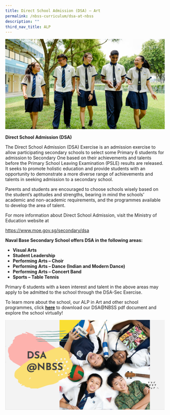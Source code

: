```yaml
---
title: Direct School Admission (DSA) – Art
permalink: /nbss-curriculum/dsa-at-nbss
description: ""
third_nav_title: ALP
---
```

<img src="/images/dsa1.jpg">
<p><strong>Direct School Admission (DSA)</strong></p>
<p>The Direct School Admission (DSA) Exercise is an admission exercise to allow participating secondary schools to select some Primary 6 students for admission to Secondary One based on their achievements and talents before the Primary School Leaving Examination (PSLE) results are released. It seeks to promote holistic education and provide students with an opportunity to demonstrate a more diverse range of achievements and talents in seeking admission to a secondary school.</p>
<p>Parents and students are encouraged to choose schools wisely based on the student&rsquo;s aptitudes and strengths, bearing in mind the schools&rsquo; academic and non-academic requirements, and the programmes available to develop the area of talent.</p>
<p>For more information about Direct School Admission, visit the Ministry of Education website at&nbsp;</p>
<p><a href="https://www.moe.gov.sg/secondary/dsa">https://www.moe.gov.sg/secondary/dsa</a></p>
<p><strong>Naval Base Secondary School offers DSA in the following areas:</strong></p>
<ul>
<li><strong>Visual&nbsp;</strong><strong>Arts</strong></li>
<li><strong>Student Leadership</strong></li>
<li><strong>Performing Arts &ndash; Choir</strong></li>
<li><strong>Performing Arts &ndash; Dance (Indian and Modern Dance)</strong></li>
<li><strong>Performing Arts &ndash; Concert Band</strong></li>
<li><strong>Sports &ndash; Table Tennis</strong></li>
</ul>
<p>Primary 6 students with a keen interest and talent in the above areas may apply to be admitted to the school through the DSA-Sec Exercise.&nbsp;</p>
<p>To learn more about the school, our ALP in Art and other school programmes,&nbsp;click&nbsp;<strong><a href="/files/DSANBSS.pdf">here</a></strong>&nbsp;to download&nbsp;our DSA@NBSS pdf document and explore the school virtually!&nbsp;</p>
<img src="/images/dsa2.png">